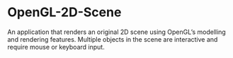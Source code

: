 # OpenGL-2D-Scene
An application that renders an original 2D scene using OpenGL’s modelling and rendering features. Multiple objects in the scene are interactive and require mouse or keyboard input. 
